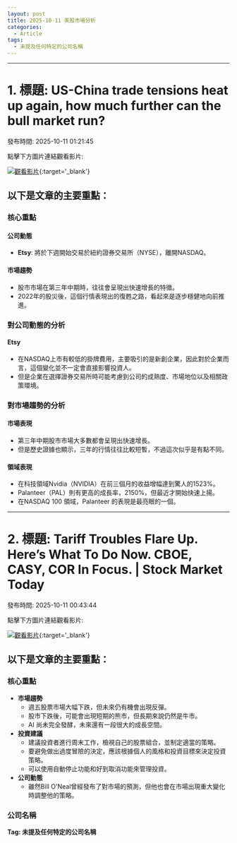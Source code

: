 ```yaml
---
layout: post
title: 2025-10-11 美股市場分析
categories:
  - Article
tags:
  - 未提及任何特定的公司名稱
---
```


---
# 1. 標題: US-China trade tensions heat up again, how much further can the bull market run?
發布時間: 2025-10-11 01:21:45

點擊下方圖片連結觀看影片:

 [![觀看影片](https://i.ytimg.com/vi/2cdbDdLozdI/sddefault.jpg)](https://www.youtube.com/watch?v=2cdbDdLozdI){:target='_blank'}

## 以下是文章的主要重點：

### 核心重點
#### 公司動態
* **Etsy**: 將於下週開始交易於紐約證券交易所（NYSE），離開NASDAQ。
#### 市場趨勢
* 股市市場在第三年中期時，往往會呈現出快速增長的特徵。
* 2022年的股災後，這個行情表現出的復甦之路，看起來是逐步穩健地向前推進。

### 對公司動態的分析
#### **Etsy**
* 在NASDAQ上市有較低的掛牌費用，主要吸引的是新創企業，因此對於企業而言，這個變化並不一定會直接影響投資人。
* 但是企業在選擇證券交易所時可能考慮到公司的成熟度、市場地位以及相關政策環境。

### 對市場趨勢的分析
#### **市場表現**
* 第三年中期股市市場大多數都會呈現出快速增長。
* 但是歷史證據也顯示，三年的行情往往比較短暫，不過這次似乎是有點不同。

#### **領域表現**
* 在科技領域Nvidia（NVIDIA）在前三個月的收益增幅達到驚人的1523%。
* Palanteer（PAL）則有更高的成長率，2150%，但最近才開始快速上揚。
* 在NASDAQ 100 領域，Palanteer 的表現是最亮眼的一個。

---
# 2. 標題: Tariff Troubles Flare Up. Here’s What To Do Now. CBOE, CASY, COR In Focus. | Stock Market Today
發布時間: 2025-10-11 00:43:44

點擊下方圖片連結觀看影片:

 [![觀看影片](https://i.ytimg.com/vi/SU4GZJnZc6Y/sddefault.jpg)](https://www.youtube.com/watch?v=SU4GZJnZc6Y){:target='_blank'}

## 以下是文章的主要重點：

### 核心重點

* **市場趨勢**
	+ 週五股票市場大幅下跌，但未來仍有機會出現反彈。
	+ 股市下跌後，可能會出現短期的熊市，但長期來說仍然是牛市。
	+ AI 尚未完全發酵，未來還有一段很大的成長空間。
* **投資建議**
	+ 建議投資者進行周末工作，檢視自己的股票組合，並制定適當的策略。
	+ 要避免做出過度冒險的決定，應該根據個人的風格和投資目標來決定投資策略。
	+ 可以使用自動停止功能和好到取消功能來管理投資。
* **公司動態**
	+ 雖然Bill O'Neal曾經發布了對市場的預測，但他也會在市場出現重大變化時調整他的策略。

### 公司名稱

**Tag: 未提及任何特定的公司名稱**

